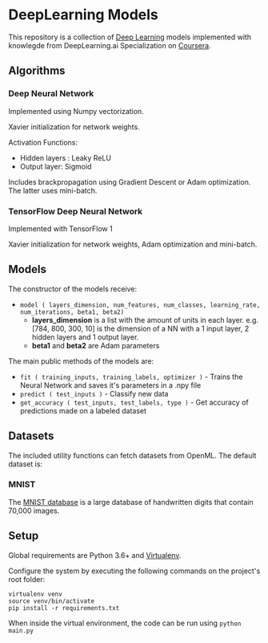# DeepLearning Models
This repository is a collection of [Deep Learning](https://en.wikipedia.org/wiki/Deep_learning) models implemented with knowlegde from
DeepLearning.ai Specialization on [Coursera](https://www.coursera.org/specializations/deep-learning).

## Algorithms
### Deep Neural Network
Implemented using Numpy vectorization. 

Xavier initialization for network weights.

Activation Functions:
- Hidden layers : Leaky ReLU
- Output layer: Sigmoid

Includes brackpropagation using Gradient Descent or Adam optimization.
The latter uses mini-batch.

### TensorFlow Deep Neural Network
Implemented with TensorFlow 1

Xavier initialization for network weights, Adam optimization and mini-batch.

## Models
The constructor of the models receive:
- `model ( layers_dimension, num_features, num_classes, learning_rate, num_iterations, beta1, beta2)`
  - **layers_dimension** is a list with the amount of units in each layer. e.g. \[784, 800, 300, 10\] is the dimension of a NN with a 1 input layer, 2 hidden layers and 1 output layer.
  - **beta1** and **beta2** are Adam parameters

The main public methods of the models are:

- `fit ( training_inputs, training_labels, optimizer )` - Trains the Neural Network and saves it's parameters in a .npy file
- `predict ( test_inputs )` - Classify new data
- `get_accuracy ( test_inputs, test_labels, type )` - Get accuracy of predictions made on a labeled dataset

## Datasets
The included utility functions can fetch datasets from OpenML. The default dataset is:

### MNIST 
The [MNIST database](https://en.wikipedia.org/wiki/MNIST_database) is a large database of handwritten digits that contain 70,000 images. 

## Setup

Global requirements are Python 3.6+ and [Virtualenv](https://virtualenv.pypa.io/en/latest/). 

Configure the system by executing the following commands on the project's root folder:

```
virtualenv venv
source venv/bin/activate
pip install -r requirements.txt
```

When inside the virtual environment, the code can be run using `python main.py`
